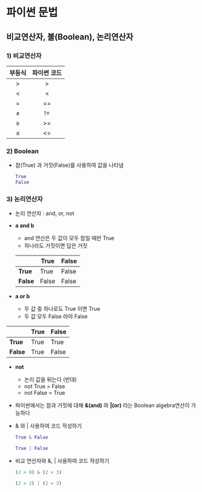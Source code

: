 # 파이썬 문법



## 비교연산자, 불(Boolean), 논리연산자

### 1) 비교연산자

| 부등식 | 파이썬 코드 |
| :----: | :---------: |
|   >    |      >      |
|   <    |      <      |
|   =    |     ==      |
|   ≠    |     !=      |
|   ≥    |     >=      |
|   ≤    |     <=      |



### 2) Boolean

* 참(True) 과 거짓(False)를  사용하여 값을 나타냄

  ```python
  True
  False
  ```



### 3) 논리연산자

* 논리 연산자 : and, or, not

* **a and b**

  * and 연산은 두 값이 모두 참일 때만 True 
  * 하나라도 거짓이면 답은 거짓 

  |           | True  | False |
  | --------- | ----- | ----- |
  | **True**  | True  | False |
  | **False** | False | False |



* **a or b**
  * 두 값 중 하나로도 True 이면 True 
  *  두 값 모두 False 라야 False 

|           | True | False |
| --------- | ---- | ----- |
| **True**  | True | True  |
| **False** | True | False |



* **not**
  * 논리 값을 뒤는다 (반대)
  * not True = False
  * not False = True



* 파이썬에서는 참과 거짓에 대해 **&(and)** 와 **|(or)** 라는 Boolean algebra연산이 가능하다

* & 와 | 사용하여 코드 작성하기 

  ```python
  True & False 
  ```

  ```python
  True | False
  ```

  

* 비교 연산자와 &, | 사용하여 코드 작성하기

  ```python
  (2 > 0) & (2 < 3)
  ```

  ```python
  (2 > 2) | (2 < 3)
  ```

  